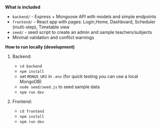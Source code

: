 **What is included**
- `backend/` - Express + Mongoose API with models and simple endpoints
- `frontend/` - React app with pages: Login,Home, Dashboard, Scheduler (multi-step), Timetable view
- `seed/` - seed script to create an admin and sample teachers/subjects
- Minimal validation and conflict warnings

**How to run locally (development)**
1. Backend:
   - `cd backend`
   - `npm install`
   - set `MONGO_URI` in `.env` (for quick testing you can use a local MongoDB)
   - `node seed/seed.js` to seed sample data
   - `npm run dev` 

2. Frontend:
   - `cd frontend`
   - `npm install`
   - `npm run dev` 
